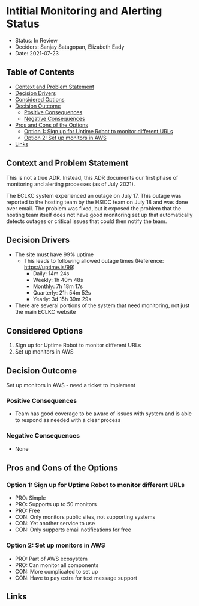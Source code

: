 # Intitial Monitoring and Alerting Status
<!-- Source: https://raw.githubusercontent.com/adr/madr/master/template/template.md -->

* Status: In Review
* Deciders: Sanjay Satagopan, Elizabeth Eady
* Date: 2021-07-23

## Table of Contents

<!-- mdformat-toc start --slug=github --no-anchors -->

* [Context and Problem Statement](#context-and-problem-statement)
* [Decision Drivers](#decision-drivers-)
* [Considered Options](#considered-options)
* [Decision Outcome](#decision-outcome)
  * [Positive Consequences](#positive-consequences-)
  * [Negative Consequences](#negative-consequences-)
* [Pros and Cons of the Options](#pros-and-cons-of-the-options-)
  * [Option 1: Sign up for Uptime Robot to monitor different URLs](#option-1-sign-up-for-uptime-robot-to-monitor-different-urls)
  * [Option 2: Set up monitors in AWS](#option-2-set-up-monitors-in-aws)
* [Links](#links-)


<!-- mdformat-toc end -->

## Context and Problem Statement

This is not a true ADR. Instead, this ADR documents our first phase of monitoring and alerting processes (as of July 2021).

The ECLKC system experienced an outage on July 17. This outage was reported to the hosting team by the HSICC team on July 18 and was done over email. The problem was fixed, but it exposed the problem that the hosting team itself does not have good monitoring set up that automatically detects outages or critical issues that could then notify the team.

## Decision Drivers <!-- optional -->

* The site must have 99% uptime
  * This leads to following allowed outage times (Reference: https://uptime.is/99)
    * Daily: 14m 24s
    * Weekly: 1h 40m 48s
    * Monthly: 7h 18m 17s
    * Quarterly: 21h 54m 52s
    * Yearly: 3d 15h 39m 29s
* There are several portions of the system that need monitoring, not just the main ECLKC website

## Considered Options

1. Sign up for Uptime Robot to monitor different URLs
2. Set up monitors in AWS

## Decision Outcome

Set up monitors in AWS - need a ticket to implement

### Positive Consequences <!-- optional -->

* Team has good coverage to be aware of issues with system and is able to respond as needed with a clear process

### Negative Consequences <!-- optional -->

* None

## Pros and Cons of the Options <!-- optional -->

### Option 1: Sign up for Uptime Robot to monitor different URLs

* PRO: Simple
* PRO: Supports up to 50 monitors
* PRO: Free
* CON: Only monitors public sites, not supporting systems
* CON: Yet another service to use
* CON: Only supports email notifications for free

### Option 2: Set up monitors in AWS

* PRO: Part of AWS ecosystem
* PRO: Can monitor all components
* CON: More complicated to set up
* CON: Have to pay extra for text message support

## Links <!-- optional -->
